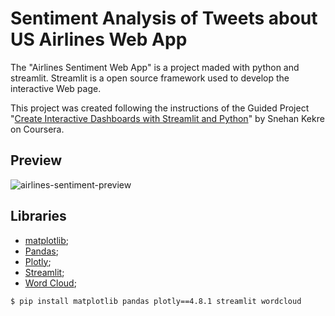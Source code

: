 # Sentiment Analysis of Tweets about US Airlines Web App

The "Airlines Sentiment Web App" is a project maded with python and streamlit. Streamlit is a open source framework used to develop the interactive Web page.

This project was created following the instructions of the Guided Project "[Create Interactive Dashboards with Streamlit and Python]" by Snehan Kekre on Coursera.


## Preview
![airlines-sentiment-preview]

## Libraries

- [matplotlib];
- [Pandas];
- [Plotly];
- [Streamlit];
- [Word Cloud];


```
$ pip install matplotlib pandas plotly==4.8.1 streamlit wordcloud
```


[Create Interactive Dashboards with Streamlit and Python]: https://www.coursera.org/projects/interactive-dashboards-streamlit-python
[airlines-sentiment-preview]: https://user-images.githubusercontent.com/22153172/84842926-e1145380-b01c-11ea-9def-3decf8a60644.gif
[matplotlib]: https://matplotlib.org/
[Pandas]: https://pandas.pydata.org/
[Plotly]: https://plotly.com/
[Streamlit]: https://www.streamlit.io/
[Word Cloud]: http://amueller.github.io/word_cloud/
